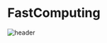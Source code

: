 # FastComputing

![header](https://capsule-render.vercel.app/api?type=rounded&color=gradient&text=%20FastGoldpu%20&height=300&fontSize=100&textBg=true)
